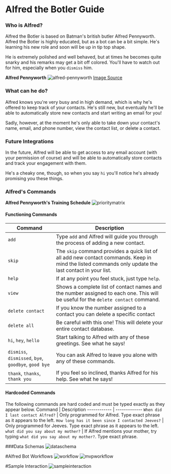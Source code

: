 # Alfred the Botler Guide

### Who is Alfred?
Alfred the Botler is based on Batman's british butler Alfred Pennyworth. Alfred the Botler is highly educated, but as a bot can be a bit simple. He's learning his new role and soon will be up in tip top shape.

He is extremely polished and well behaved, but at times he becomes quite snarky and his remarks may get a bit off colored. You'll have to watch out for him, especially when you `dismiss` him.

**Alfred Pennyworth**
![alfred-pennyworth](http://vignette2.wikia.nocookie.net/batman/images/2/24/Alfred_Pennyworth.png)
[Image Source](http://vignette2.wikia.nocookie.net/batman/images/2/24/Alfred_Pennyworth.png)

### What can he do?
Alfred knows you're very busy and in high demand, which is why he's offered to keep track of your contacts. He's still new, but eventually he'll be able to automatically store new contacts and start writing an email for you!

Sadly, however, at the moment he's only able to take down your contact's name, email, and phone number, view the contact list, or delete a contact.

### Future Integrations
In the future, Alfred will be able to get access to any email account (with your permission of course) and will be able to automatically store contacts and track your engagement with them.

He's a cheaky one, though, so when you say `hi` you'll notice he's already promising you these things. 

### Alfred's Commands

**Alfred Pennyworth's Training Schedule**
![prioritymatrix](guide/prioritymatrix.png)

#### Functioning Commands
Command | Description
------------ | -------------
`add` | Type `add` and Alfred will guide you through the process of adding a new contact.
`skip` | The `skip` command provides a quick list of all add new contact commands. Keep in mind the listed commands only update the last contact in your list.
`help` | If at any point you feel stuck, just type `help`.
`view` | Shows a complete list of contact names and the number assigned to each one. This will be useful for the `delete contact` command.
`delete contact`| If you know the number assigned to a contact you can delete a specific contact
`delete all`| Be careful with this one! This will delete your entire contact database.
`hi`, `hey`, `hello` | Start talking to Alfred with any of these greetings. See what he says!
`dismiss`, `dismissed`, `bye`, `goodbye`, `good bye` | You can ask Alfred to leave you alone with any of these commands. 
`thank`, `thanks`, `thank you` | If you feel so inclined, thanks Alfred for his help. See what he says!

#### Hardcoded Commands
The following commands are hard coded and must be typed exactly as they appear below.
Command | Description
------------ | -------------
`When did I last contact Alfred?` | Only programmed for Alfred. Type exact phrase as it appears to the left.
`How long has it been since I contacted Jeeves?` | Only programmed for Jeeves. Type exact phrase as it appears to the left.
`what did you say about my mother?` | If Alfred mentions your mother, try typing `what did you say about my mother?`. Type exact phrase.

###Data Schemas
![dataschema](guide/dataschema.png)

#Alfred Bot Workflows
![workflow](guide/completeworkflow.png)
![mvpworkflow](guide/mvpworkflow.png)

#Sample Interaction
![sampleinteraction](guide/sampleinteraction.png)

 






